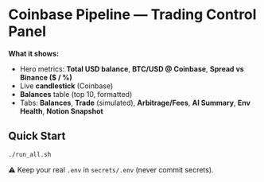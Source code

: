 # Coinbase Pipeline — Trading Control Panel

**What it shows:**
- Hero metrics: **Total USD balance**, **BTC/USD @ Coinbase**, **Spread vs Binance ($ / %)**  
- Live **candlestick** (Coinbase)  
- **Balances** table (top 10, formatted)  
- Tabs: **Balances**, **Trade** (simulated), **Arbitrage/Fees**, **AI Summary**, **Env Health**, **Notion Snapshot**

## Quick Start
```bash
./run_all.sh
```

⚠️ Keep your real `.env` in `secrets/.env` (never commit secrets).
